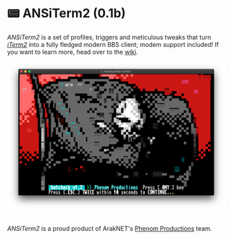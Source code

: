 # 📟 ANSiTerm2 (0.1b)

_ANSiTerm2_ is a set of profiles, triggers and meticulous tweaks that turn [_iTerm2_](https://www.iterm2.com) into
a fully fledged modern BBS client; modem support included! If you want to learn more, head over to the [wiki](https://github.com/watbulb/ANSiTerm2/wiki).

<img src="https://github.com/watbulb/ANSiTerm2/raw/master/.github/image/README.inline1.png" alt="d" width="600"/>
<br><br/>

_ANSiTerm2_ is a proud product of ArakNET's [Phenom Productions](https://www.phenomprod.com/) team.
